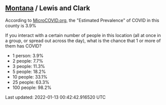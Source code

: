 
## [Montana](/united-states/montana) / Lewis and Clark

According to [MicroCOVID.org](http://microcovid.org),
the "Estimated Prevalence" of COVID in this county is 3.9%

If you interact with a certain number of people in this location
(all at once in a group, or spread out across the day), what is the chance that
1 or more of them has COVID?

- 1 person: 3.9%
- 2 people: 7.7%
- 3 people: 11.3%
- 5 people: 18.2%
- 10 people: 33.1%
- 25 people: 63.3%
- 100 people: 98.2%

Last updated: 2022-01-13 00:42:42.916520 UTC
